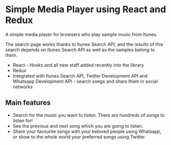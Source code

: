 # Simple Media Player using React and Redux

A simple media player for browsers who play sample music from Itunes.

The search page works thanks to Itunes Search API, and the results of this search depends on Itunes Search API as well as the samples belong to them.

-   React - Hooks and all new staff added recently into the library
-   Redux
-   Integrated with Itunes Search API, Twitter Development API and Whatsapp Development API - search songs and share them in social networks

## Main features

-   Search for the music you want to listen. There are hundreds of songs to listen for!
-   See the previous and next song which you are going to listen.
-   Share your favourite songs with your beloved people using Whatsapp, or show to the whole world your preferred songs using Twitter.
